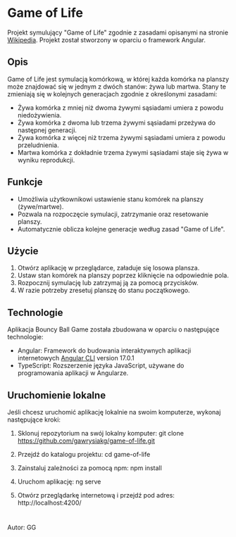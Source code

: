 # Game of Life

Projekt symulujący "Game of Life" zgodnie z zasadami opisanymi na stronie [Wikipedia](https://pl.wikipedia.org/wiki/Gra_w_%C5%BCycie). Projekt został stworzony w oparciu o framework Angular.

## Opis

Game of Life jest symulacją komórkową, w której każda komórka na planszy może znajdować się w jednym z dwóch stanów: żywa lub martwa. Stany te zmieniają się w kolejnych generacjach zgodnie z określonymi zasadami:

- Żywa komórka z mniej niż dwoma żywymi sąsiadami umiera z powodu niedożywienia.
- Żywa komórka z dwoma lub trzema żywymi sąsiadami przeżywa do następnej generacji.
- Żywa komórka z więcej niż trzema żywymi sąsiadami umiera z powodu przeludnienia.
- Martwa komórka z dokładnie trzema żywymi sąsiadami staje się żywa w wyniku reprodukcji.

## Funkcje

- Umożliwia użytkownikowi ustawienie stanu komórek na planszy (żywe/martwe).
- Pozwala na rozpoczęcie symulacji, zatrzymanie oraz resetowanie planszy.
- Automatycznie oblicza kolejne generacje według zasad "Game of Life".

## Użycie

1. Otwórz aplikację w przeglądarce, załaduje się losowa plansza.
2. Ustaw stan komórek na planszy poprzez kliknięcie na odpowiednie pola.
3. Rozpocznij symulację lub zatrzymaj ją za pomocą przycisków.
4. W razie potrzeby zresetuj planszę do stanu początkowego.

## Technologie

Aplikacja Bouncy Ball Game została zbudowana w oparciu o następujące technologie:

- Angular: Framework do budowania interaktywnych aplikacji internetowych [Angular CLI](https://github.com/angular/angular-cli) version 17.0.1
- TypeScript: Rozszerzenie języka JavaScript, używane do programowania aplikacji w Angularze.

## Uruchomienie lokalne

Jeśli chcesz uruchomić aplikację lokalnie na swoim komputerze, wykonaj następujące kroki:

1. Sklonuj repozytorium na swój lokalny komputer:
   git clone https://github.com/gawrysiakg/game-of-life.git

2. Przejdź do katalogu projektu:
   cd game-of-life

3. Zainstaluj zależności za pomocą npm:
   npm install

4. Uruchom aplikację:
   ng serve

5. Otwórz przeglądarkę internetową i przejdź pod adres:
   http://localhost:4200/

#

Autor: GG
